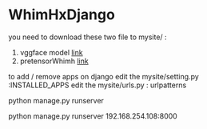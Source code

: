 # WhimHxDjango


you need to download these two file to mysite/ :

1. vggface model [link](https://drive.google.com/open?id=0B0GW3-McRihWM0VsWkh1Q3JYTE0)
2. pretensorWhimh [link](https://drive.google.com/open?id=0B0GW3-McRihWeXExbEI3OFZ5VnM)

to add / remove apps on django 
edit the mysite/setting.py :INSTALLED_APPS
edit the mysite/urls.py : urlpatterns


python manage.py runserver

python manage.py runserver 192.168.254.108:8000

